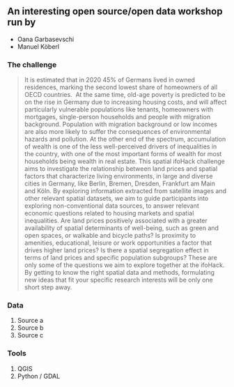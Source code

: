 ## An interesting open source/open data workshop run by
- Oana Garbasevschi
- Manuel Köberl

### The challenge

>It is estimated that in 2020 45% of Germans lived in owned residences, marking the second lowest share of homeowners of all OECD countries.  At the same time, old-age poverty is predicted to be on the rise in Germany due to increasing housing costs, and will affect particularly vulnerable populations like tenants, homeowners with mortgages, single-person households and people with migration background. Population with migration background or low incomes are also more likely to suffer the consequences of environmental hazards and pollution. At the other end of the spectrum, accumulation of wealth is one of the less well-perceived drivers of inequalities in the country, with one of the most important forms of wealth for most households being wealth in real estate. This spatial ifoHack challenge aims to investigate the relationship between land prices and spatial factors that characterize living environments, in large and diverse cities in Germany, like Berlin, Bremen, Dresden, Frankfurt am Main and Köln. By exploring information extracted from satellite images and other relevant spatial datasets, we aim to guide participants into exploring non-conventional data sources, to answer relevant economic questions related to housing markets and spatial inequalities. Are land prices positively associated with a greater availability of spatial determinants of well-being, such as green and open spaces, or walkable and bicycle paths? Is proximity to amenities, educational, leisure or work opportunities a factor that drives higher land prices? Is there a spatial segregation effect in terms of land prices and specific population subgroups? These are only some of the questions we aim to explore together at the ifoHack. By getting to know the right spatial data and methods, formulating new ideas that fit your specific research interests will be only one short step away.

### Data

1. Source a
2. Source b
3. Source c

### Tools

1. QGIS
2. Python / GDAL